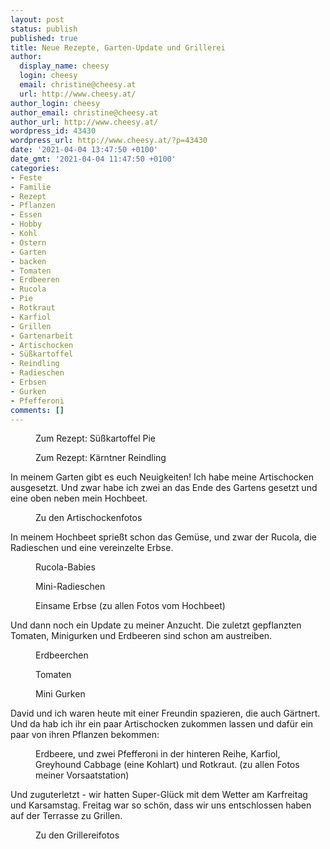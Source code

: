 ```yaml
---
layout: post
status: publish
published: true
title: Neue Rezepte, Garten-Update und Grillerei
author:
  display_name: cheesy
  login: cheesy
  email: christine@cheesy.at
  url: http://www.cheesy.at/
author_login: cheesy
author_email: christine@cheesy.at
author_url: http://www.cheesy.at/
wordpress_id: 43430
wordpress_url: http://www.cheesy.at/?p=43430
date: '2021-04-04 13:47:50 +0100'
date_gmt: '2021-04-04 11:47:50 +0100'
categories:
- Feste
- Familie
- Rezept
- Pflanzen
- Essen
- Hobby
- Kohl
- Ostern
- Garten
- backen
- Tomaten
- Erdbeeren
- Rucola
- Pie
- Rotkraut
- Karfiol
- Grillen
- Gartenarbeit
- Artischocken
- Süßkartoffel
- Reindling
- Radieschen
- Erbsen
- Gurken
- Pfefferoni
comments: []
---
```

<!-- wp:image {"id":43418,"linkDestination":"custom"} -->
<figure class="wp-block-image"><a href="{% link _rezepte/baeckereien/kuchen-und-torten/suskartoffel-pie/index.md %}"><img src="{% link _rezepte/baeckereien/kuchen-und-torten/suskartoffel-pie/Süßkartoffel-Pie-1-1.jpg %}" alt="" class="wp-image-43418"></a><br>
<figcaption>Zum Rezept: Süßkartoffel Pie</figcaption>
</figure>
<!-- /wp:image -->
<!-- wp:image {"id":43426,"linkDestination":"custom"} -->
<figure class="wp-block-image"><a href="{% link _rezepte/baeckereien/kuchen-und-torten/karntner-reindling/index.md %}"><img src="{% link _rezepte/baeckereien/kuchen-und-torten/karntner-reindling/Reindling-5.jpg %}" alt="" class="wp-image-43426"></a><br>
<figcaption>Zum Rezept: Kärntner Reindling<br></figcaption>
</figure>
<!-- /wp:image -->
<!-- wp:paragraph -->
In meinem Garten gibt es euch Neuigkeiten! Ich habe meine Artischocken ausgesetzt. Und zwar habe ich zwei an das Ende des Gartens gesetzt und eine oben neben mein Hochbeet.
<!-- /wp:paragraph -->
<!-- wp:image {"id":43397,"linkDestination":"custom"} -->
<figure class="wp-block-image"><a href="{% link _fotos/leben-in-belfast/2021-2/artischocken/index.md %}"><img src="{% link _fotos/leben-in-belfast/2021-2/artischocken/Artischocken-009.jpg %}" alt="" class="wp-image-43397"></a><br>
<figcaption>Zu den Artischockenfotos</figcaption>
</figure>
<!-- /wp:image -->
<!-- wp:paragraph -->
In meinem Hochbeet sprießt schon das Gemüse, und zwar der Rucola, die Radieschen und eine vereinzelte Erbse.
<!-- /wp:paragraph -->
<!-- wp:image {"id":43374} -->
<figure class="wp-block-image"><img src="{% link _fotos/leben-in-belfast/2021-2/hochbeet-nummer-1/Hochbeet-Nummer-1-009.jpg %}" alt="" class="wp-image-43374"><br>
<figcaption>Rucola-Babies</figcaption>
</figure>
<!-- /wp:image -->
<!-- wp:image {"id":43375} -->
<figure class="wp-block-image"><img src="{% link _fotos/leben-in-belfast/2021-2/hochbeet-nummer-1/Hochbeet-Nummer-1-010.jpg %}" alt="" class="wp-image-43375"><br>
<figcaption>Mini-Radieschen<br></figcaption>
</figure>
<!-- /wp:image -->
<!-- wp:image {"id":43376,"linkDestination":"custom"} -->
<figure class="wp-block-image"><a href="{% link _fotos/leben-in-belfast/2021-2/hochbeet-nummer-1/index.md %}"><img src="{% link _fotos/leben-in-belfast/2021-2/hochbeet-nummer-1/Hochbeet-Nummer-1-011.jpg %}" alt="" class="wp-image-43376"></a><br>
<figcaption>Einsame Erbse (zu allen Fotos vom Hochbeet)</figcaption>
</figure>
<!-- /wp:image -->
<!-- wp:paragraph -->
Und dann noch ein Update zu meiner Anzucht. Die zuletzt gepflanzten Tomaten, Minigurken und Erdbeeren sind schon am austreiben.
<!-- /wp:paragraph -->
<!-- wp:image {"id":43383} -->
<figure class="wp-block-image"><img src="{% link _fotos/leben-in-belfast/2021-2/vorsaat/Gärtnern-029.jpg %}" alt="" class="wp-image-43383"><br>
<figcaption>Erdbeerchen<br></figcaption>
</figure>
<!-- /wp:image -->
<!-- wp:image {"id":43384} -->
<figure class="wp-block-image"><img src="{% link _fotos/leben-in-belfast/2021-2/vorsaat/Gärtnern-030.jpg %}" alt="" class="wp-image-43384"><br>
<figcaption>Tomaten</figcaption>
</figure>
<!-- /wp:image -->
<!-- wp:image {"id":43386} -->
<figure class="wp-block-image"><img src="{% link _fotos/leben-in-belfast/2021-2/vorsaat/Gärtnern-032.jpg %}" alt="" class="wp-image-43386"><br>
<figcaption>Mini Gurken</figcaption>
</figure>
<!-- /wp:image -->
<!-- wp:paragraph -->
David und ich waren heute mit einer Freundin spazieren, die auch Gärtnert. Und da hab ich ihr ein paar Artischocken zukommen lassen und dafür ein paar von ihren Pflanzen bekommen:
<!-- /wp:paragraph -->
<!-- wp:image {"id":43377,"linkDestination":"custom"} -->
<figure class="wp-block-image"><a href="{% link _fotos/leben-in-belfast/2021-2/vorsaat/index.md %}"><img src="{% link _fotos/leben-in-belfast/2021-2/vorsaat/Gärtnern-023.jpg %}" alt="" class="wp-image-43377"></a><br>
<figcaption>Erdbeere, und zwei Pfefferoni in der hinteren Reihe, Karfiol, Greyhound Cabbage (eine Kohlart) und Rotkraut. (zu allen Fotos meiner Vorsaatstation)</figcaption>
</figure>
<!-- /wp:image -->
<!-- wp:paragraph -->
Und zuguterletzt - wir hatten Super-Glück mit dem Wetter am Karfreitag und Karsamstag. Freitag war so schön, dass wir uns entschlossen haben auf der Terrasse zu Grillen.
<!-- /wp:paragraph -->
<!-- wp:image {"id":43409,"linkDestination":"custom"} -->
<figure class="wp-block-image"><a href="{% link _fotos/leben-in-belfast/2021-2/karfreitagsgrillerei/index.md %}"><img src="{% link _fotos/leben-in-belfast/2021-2/karfreitagsgrillerei/Karfreitagsgrillerei-010.jpg %}" alt="" class="wp-image-43409"></a><br>
<figcaption>Zu den Grillereifotos</figcaption>
</figure>
<!-- /wp:image -->
